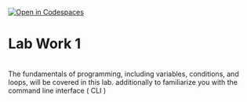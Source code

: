 [![Open in Codespaces](https://classroom.github.com/assets/launch-codespace-7f7980b617ed060a017424585567c406b6ee15c891e84e1186181d67ecf80aa0.svg)](https://classroom.github.com/open-in-codespaces?assignment_repo_id=10809503)

<h1> Lab Work 1 </h1><br>
The fundamentals of programming, including variables, conditions, and loops, will be covered in this lab. additionally to familiarize you with the command line interface ( CLI )
